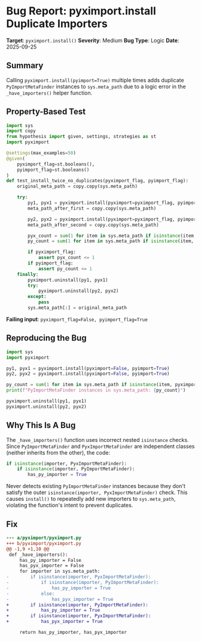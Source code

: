 # Bug Report: pyximport.install Duplicate Importers

**Target**: `pyximport.install()`
**Severity**: Medium
**Bug Type**: Logic
**Date**: 2025-09-25

## Summary

Calling `pyximport.install(pyimport=True)` multiple times adds duplicate `PyImportMetaFinder` instances to `sys.meta_path` due to a logic error in the `_have_importers()` helper function.

## Property-Based Test

```python
import sys
import copy
from hypothesis import given, settings, strategies as st
import pyximport

@settings(max_examples=50)
@given(
    pyximport_flag=st.booleans(),
    pyimport_flag=st.booleans()
)
def test_install_twice_no_duplicates(pyximport_flag, pyimport_flag):
    original_meta_path = copy.copy(sys.meta_path)

    try:
        py1, pyx1 = pyximport.install(pyximport=pyximport_flag, pyimport=pyimport_flag)
        meta_path_after_first = copy.copy(sys.meta_path)

        py2, pyx2 = pyximport.install(pyximport=pyximport_flag, pyimport=pyimport_flag)
        meta_path_after_second = copy.copy(sys.meta_path)

        pyx_count = sum(1 for item in sys.meta_path if isinstance(item, pyximport.PyxImportMetaFinder))
        py_count = sum(1 for item in sys.meta_path if isinstance(item, pyximport.PyImportMetaFinder))

        if pyximport_flag:
            assert pyx_count <= 1
        if pyimport_flag:
            assert py_count <= 1
    finally:
        pyximport.uninstall(py1, pyx1)
        try:
            pyximport.uninstall(py2, pyx2)
        except:
            pass
        sys.meta_path[:] = original_meta_path
```

**Failing input**: `pyximport_flag=False, pyimport_flag=True`

## Reproducing the Bug

```python
import sys
import pyximport

py1, pyx1 = pyximport.install(pyximport=False, pyimport=True)
py2, pyx2 = pyximport.install(pyximport=False, pyimport=True)

py_count = sum(1 for item in sys.meta_path if isinstance(item, pyximport.PyImportMetaFinder))
print(f"PyImportMetaFinder instances in sys.meta_path: {py_count}")

pyximport.uninstall(py1, pyx1)
pyximport.uninstall(py2, pyx2)
```

## Why This Is A Bug

The `_have_importers()` function uses incorrect nested `isinstance` checks. Since `PyImportMetaFinder` and `PyxImportMetaFinder` are independent classes (neither inherits from the other), the code:

```python
if isinstance(importer, PyxImportMetaFinder):
    if isinstance(importer, PyImportMetaFinder):
        has_py_importer = True
```

Never detects existing `PyImportMetaFinder` instances because they don't satisfy the outer `isinstance(importer, PyxImportMetaFinder)` check. This causes `install()` to repeatedly add new importers to `sys.meta_path`, violating the function's intent to prevent duplicates.

## Fix

```diff
--- a/pyximport/pyximport.py
+++ b/pyximport/pyximport.py
@@ -1,9 +1,10 @@
 def _have_importers():
     has_py_importer = False
     has_pyx_importer = False
     for importer in sys.meta_path:
-        if isinstance(importer, PyxImportMetaFinder):
-            if isinstance(importer, PyImportMetaFinder):
-                has_py_importer = True
-            else:
-                has_pyx_importer = True
+        if isinstance(importer, PyImportMetaFinder):
+            has_py_importer = True
+        if isinstance(importer, PyxImportMetaFinder):
+            has_pyx_importer = True

     return has_py_importer, has_pyx_importer
```